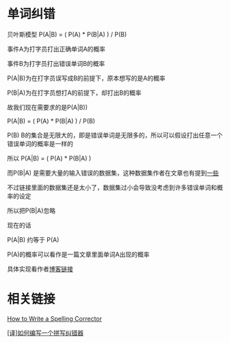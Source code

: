 # 单词纠错

贝叶斯模型 P(A|B) = ( P(A) * P(B|A) ) / P(B)

事件A为打字员打出正确单词A的概率

事件B为打字员打出错误单词B的概率

P(A|B)为在打字员误写成B的前提下，原本想写的是A的概率

P(B|A)为在打字员想打A的前提下，却打出B的概率

故我们现在需要求的是P(A|B))

P(A|B) = ( P(A) * P(B|A) ) / P(B)

P(B) B的集合是无限大的，即是错误单词是无限多的，所以可以假设打出任意一个错误单词的概率是一样的

所以
P(A|B) = ( P(A) * P(B|A) )

而P(B|A) 是需要大量的输入错误的数据集，这种数据集作者在文章也有提到[一些](http://aspell.net/test/)

不过链接里面的数据集还是太小了，数据集过小会导致没考虑到许多错误单词和概率的设定

所以把P(B|A)忽略

现在的话

P(A|B) 约等于 P(A)

P(A)的概率可以看作是一篇文章里面单词A出现的概率

具体实现看作者[博客链接](http://norvig.com/spell-correct.html)

# 相关链接
[How to Write a Spelling Corrector](http://norvig.com/spell-correct.html)

[[译]如何编写一个拼写纠错器](https://segmentfault.com/a/1190000009826061)